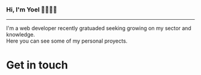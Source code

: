 ### Hi, I'm Yoel 👋🧑🏽‍💻
<hr>

I'm a web developer recently gratuaded seeking growing on my sector and knowledge.<br>
Here you can see some of my personal proyects.

<h1>Get in touch</h1>


<!--
**95yoel/95yoel** is a ✨ _special_ ✨ repository because its `README.md` (this file) appears on your GitHub profile.

Here are some ideas to get you started:

- 🔭 I’m currently working on ...
- 🌱 I’m currently learning ...
- 👯 I’m looking to collaborate on ...
- 🤔 I’m looking for help with ...
- 💬 Ask me about ...
- 📫 How to reach me: ...
- 😄 Pronouns: ...
- ⚡ Fun fact: ...
-->
